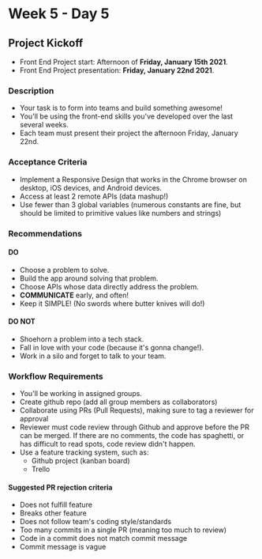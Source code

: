 # Week 5 - Day 5

## Project Kickoff

* Front End Project start: Afternoon of __Friday, January 15th 2021__.
* Front End Project presentation: __Friday, January 22nd 2021__.

### Description

* Your task is to form into teams and build something awesome!
* You'll be using the front-end skills you've developed over the last several weeks.
* Each team must present their project the afternoon Friday, January 22nd.

### Acceptance Criteria

* Implement a Responsive Design that works in the Chrome browser on desktop, iOS devices, and Android devices.
* Access at least 2 remote APIs (data mashup!)
* Use fewer than 3 global variables (numerous constants are fine, but should be limited to primitive values like numbers and strings)

### Recommendations

#### DO

* Choose a problem to solve.
* Build the app around solving that problem.
* Choose APIs whose data directly address the problem.
* __COMMUNICATE__ early, and often!
* Keep it SIMPLE! (No swords where butter knives will do!)

#### DO NOT

* Shoehorn a problem into a tech stack.
* Fall in love with your code (because it's gonna change!).
* Work in a silo and forget to talk to your team.

### Workflow Requirements

* You'll be working in assigned groups.
* Create github repo (add all group members as collaborators)
* Collaborate using PRs (Pull Requests), making sure to tag a reviewer for approval
* Reviewer must code review through Github and approve before the PR can be merged. If there are no comments, the code has spaghetti, or has difficult to read spots, code review didn't happen.
* Use a feature tracking system, such as:
  * Github project (kanban board)
  * Trello

#### Suggested PR rejection criteria

* Does not fulfill feature
* Breaks other feature
* Does not follow team's coding style/standards
* Too many commits in a single PR (meaning too much to review)
* Code in a commit does not match commit message
* Commit message is vague

